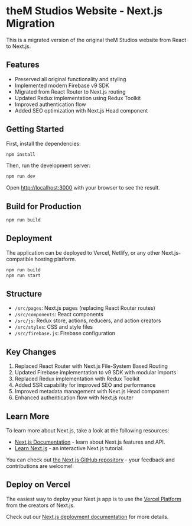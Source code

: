 # theM Studios Website - Next.js Migration

This is a migrated version of the original theM Studios website from React to Next.js.

## Features

- Preserved all original functionality and styling
- Implemented modern Firebase v9 SDK
- Migrated from React Router to Next.js routing
- Updated Redux implementation using Redux Toolkit
- Improved authentication flow
- Added SEO optimization with Next.js Head component

## Getting Started

First, install the dependencies:

```bash
npm install
```

Then, run the development server:

```bash
npm run dev
```

Open [http://localhost:3000](http://localhost:3000) with your browser to see the result.

## Build for Production

```bash
npm run build
```

## Deployment

The application can be deployed to Vercel, Netlify, or any other Next.js-compatible hosting platform.

```bash
npm run build
npm run start
```

## Structure

- `/src/pages`: Next.js pages (replacing React Router routes)
- `/src/components`: React components
- `/src/js`: Redux store, actions, reducers, and action creators
- `/src/styles`: CSS and style files
- `/src/firebase.js`: Firebase configuration

## Key Changes

1. Replaced React Router with Next.js File-System Based Routing
2. Updated Firebase implementation to v9 SDK with modular imports
3. Replaced Redux implementation with Redux Toolkit
4. Added SSR capability for improved SEO and performance
5. Improved metadata management with Next.js Head component
6. Enhanced authentication flow with Next.js router

## Learn More

To learn more about Next.js, take a look at the following resources:

- [Next.js Documentation](https://nextjs.org/docs) - learn about Next.js features and API.
- [Learn Next.js](https://nextjs.org/learn-pages-router) - an interactive Next.js tutorial.

You can check out [the Next.js GitHub repository](https://github.com/vercel/next.js) - your feedback and contributions are welcome!

## Deploy on Vercel

The easiest way to deploy your Next.js app is to use the [Vercel Platform](https://vercel.com/new?utm_medium=default-template&filter=next.js&utm_source=create-next-app&utm_campaign=create-next-app-readme) from the creators of Next.js.

Check out our [Next.js deployment documentation](https://nextjs.org/docs/pages/building-your-application/deploying) for more details.
